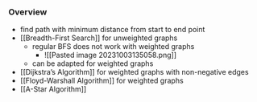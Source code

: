 ### Overview
+ find path with minimum distance from start to end point
+ [[Breadth-First Search]] for unweighted graphs
	+ regular BFS does not work with weighted graphs
		+ ![[Pasted image 20231003135058.png]]
	+ can be adapted for weighted graphs
+ [[Dijkstra’s Algorithm]] for weighted graphs with non-negative edges
+ [[Floyd-Warshall Algorithm]] for weighted graphs
+ [[A-Star Algorithm]]